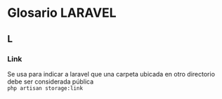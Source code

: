 # Glosario LARAVEL

## L

### Link

Se usa para indicar a laravel que una carpeta ubicada en otro directorio debe ser considerada pública\
`php artisan storage:link`
